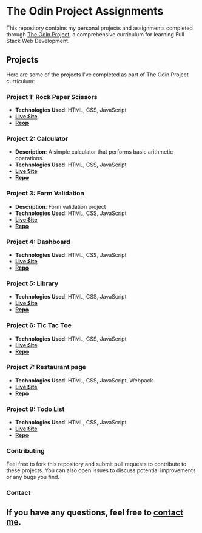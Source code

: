 # The Odin Project Assignments

This repository contains my personal projects and assignments completed through [The Odin Project](https://www.theodinproject.com/), a comprehensive curriculum for learning Full Stack Web Development.

## Projects

Here are some of the projects I've completed as part of The Odin Project curriculum:

### Project 1: Rock Paper Scissors

- **Technologies Used**: HTML, CSS, JavaScript
- **[Live Site](./JavaScript-exercises/Rock_paper)**
- **[Reop](https://github.com/MahmoodHashem/The_Odin_Projects/tree/main/JavaScript-exercises/Rock_paper)**

### Project 2: Calculator

- **Description**: A simple calculator that performs basic arithmetic operations.
- **Technologies Used**: HTML, CSS, JavaScript
- **[Live Site](https://mahmoodhashem.github.io/The_Odin_Projects/JavaScript-exercises/Calculator/index.html)**
- **[Repo](https://github.com/MahmoodHashem/The_Odin_Projects/tree/main/JavaScript-exercises/Calculator)**

### Project 3: Form Validation

- **Description**: Form validation project
- **Technologies Used**: HTML, CSS, JavaScript
- **[Live Site](https://mahmoodhashem.github.io/The_Odin_Projects/JavaScript-exercises/form/index.html)**
- **[Repo](https://github.com/MahmoodHashem/The_Odin_Projects/tree/main/JavaScript-exercises/form)**

### Project 4: Dashboard

- **Technologies Used**: HTML, CSS, JavaScript
- **[Live Site](https://mahmoodhashem.github.io/The_Odin_Projects/JavaScript-exercises/Course-Dashbord/index.html)**
- **[Repo](https://github.com/MahmoodHashem/The_Odin_Projects/tree/main/JavaScript-exercises/Course-Dashbord)**

### Project 5: Library

- **Technologies Used**: HTML, CSS, JavaScript
- **[Live Site](https://mahmoodhashem.github.io/The_Odin_Projects/JavaScript-exercises/Library/index.html)**
- **[Repo](https://github.com/MahmoodHashem/The_Odin_Projects/tree/main/JavaScript-exercises/Library)**

### Project 6: Tic Tac Toe

- **Technologies Used**: HTML, CSS, JavaScript
- **[Live Site](https://mahmoodhashem.github.io/The_Odin_Projects/JavaScript-exercises/tictactoe/index.html)**
- **[Repo](https://github.com/MahmoodHashem/The_Odin_Projects/tree/main/JavaScript-exercises/tictactoe)**

### Project 7: Restaurant page

- **Technologies Used**: HTML, CSS, JavaScript, Webpack
- **[Live Site](https://mahmoodhashem.github.io/The_Odin_Projects/JavaScript-exercises/Restaurant-page/dist/index.html)**
- **[Repo](https://github.com/MahmoodHashem/The_Odin_Projects/tree/main/JavaScript-exercises/Restaurtant-page)**

### Project 8: Todo List

- **Technologies Used**: HTML, CSS, JavaScript
- **[Live Site](https://mahmoodhashem.github.io/The_Odin_Projects/JavaScript-exercises/todo-app/index.html)**
- **[Repo](https://github.com/MahmoodHashem/The_Odin_Projects/tree/main/JavaScript-exercises/todo-app)**

### Contributing

Feel free to fork this repository and submit pull requests to contribute to these projects. You can also open issues to discuss potential improvements or any bugs you find.

### Contact

If you have any questions, feel free to [contact me](mailto:shmahmoodham143@gmail.com).
---------------------------------------------------
